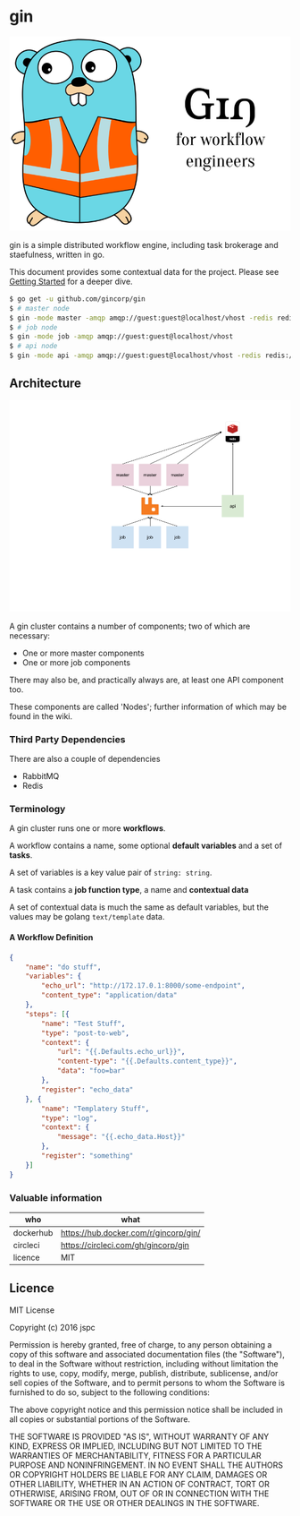 gin
==

![gin gopher](doc/gopher-text_small.png)

gin is a simple distributed workflow engine, including task brokerage and staefulness, written in go.

This document provides some contextual data for the project. Please see [Getting Started](GETTING_STARTED.md) for a deeper dive.

```bash
$ go get -u github.com/gincorp/gin
$ # master node
$ gin -mode master -amqp amqp://guest:guest@localhost/vhost -redis redis://localhost:6379/0
$ # job node
$ gin -mode job -amqp amqp://guest:guest@localhost/vhost
$ # api node
$ gin -mode api -amqp amqp://guest:guest@localhost/vhost -redis redis://localhost:6379/0 -host 0.0.0.0 -port 8080
```

## Architecture

![naive gin architecture diagram](doc/workflow-engine.png)

A gin cluster contains a number of components; two of which are necessary:

* One or more master components
* One or more job components

There may also be, and practically always are, at least one API component too.

These components are called 'Nodes'; further information of which may be found in the wiki.


### Third Party Dependencies

There are also a couple of dependencies

* RabbitMQ
* Redis


### Terminology

A gin cluster runs one or more **workflows**.

A workflow contains a name, some optional **default variables** and a set of **tasks**.

A set of variables is a key value pair of `string: string`.

A task contains a **job function type**, a name and **contextual data**

A set of contextual data is much the same as default variables, but the values may be golang `text/template` data.


#### A Workflow Definition

```json
{
    "name": "do stuff",
    "variables": {
        "echo_url": "http://172.17.0.1:8000/some-endpoint",
        "content_type": "application/data"
    },
    "steps": [{
        "name": "Test Stuff",
        "type": "post-to-web",
        "context": {
            "url": "{{.Defaults.echo_url}}",
            "content-type": "{{.Defaults.content_type}}",
            "data": "foo=bar"
        },
        "register": "echo_data"
    }, {
        "name": "Templatery Stuff",
        "type": "log",
        "context": {
            "message": "{{.echo_data.Host}}"
        },
        "register": "something"
    }]
}
```

### Valuable information

| who       | what |
|-----------|------|
| dockerhub | https://hub.docker.com/r/gincorp/gin/   |
| circleci  | https://circleci.com/gh/gincorp/gin   |
| licence   | MIT   |


Licence
--

MIT License

Copyright (c) 2016 jspc

Permission is hereby granted, free of charge, to any person obtaining a copy
of this software and associated documentation files (the "Software"), to deal
in the Software without restriction, including without limitation the rights
to use, copy, modify, merge, publish, distribute, sublicense, and/or sell
copies of the Software, and to permit persons to whom the Software is
furnished to do so, subject to the following conditions:

The above copyright notice and this permission notice shall be included in all
copies or substantial portions of the Software.

THE SOFTWARE IS PROVIDED "AS IS", WITHOUT WARRANTY OF ANY KIND, EXPRESS OR
IMPLIED, INCLUDING BUT NOT LIMITED TO THE WARRANTIES OF MERCHANTABILITY,
FITNESS FOR A PARTICULAR PURPOSE AND NONINFRINGEMENT. IN NO EVENT SHALL THE
AUTHORS OR COPYRIGHT HOLDERS BE LIABLE FOR ANY CLAIM, DAMAGES OR OTHER
LIABILITY, WHETHER IN AN ACTION OF CONTRACT, TORT OR OTHERWISE, ARISING FROM,
OUT OF OR IN CONNECTION WITH THE SOFTWARE OR THE USE OR OTHER DEALINGS IN THE
SOFTWARE.
